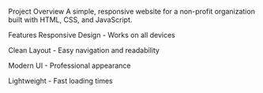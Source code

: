 Project Overview
A simple, responsive website for a non-profit organization built with HTML, CSS, and JavaScript.

Features
Responsive Design - Works on all devices

Clean Layout - Easy navigation and readability

Modern UI - Professional appearance

Lightweight - Fast loading times
